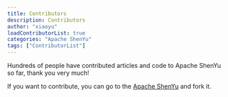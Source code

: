 ```yaml
---
title: Contributors
description: Contributors
author: "xiaoyu"
loadContributorList: true
categories: "Apache ShenYu"
tags: ["ContributorList"]
---
```


Hundreds of people have contributed articles and code to Apache ShenYu so far, thank you very much!

If you want to contribute, you can go to the [Apache ShenYu](https://github.com/apache/incubator-shenyu/) and fork it.
